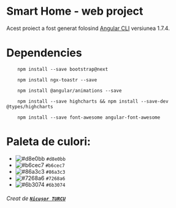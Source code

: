 # Smart Home - web project

Acest proiect a fost generat folosind [Angular CLI](https://github.com/angular/angular-cli) versiunea 1.7.4.

# Dependencies

```console
    npm install --save bootstrap@next
```
```console
    npm install ngx-toastr --save
```
```console
    npm install @angular/animations --save
```
```console
	npm install --save highcharts && npm install --save-dev @types/highcharts
```
```console
	npm install --save font-awesome angular-font-awesome
```
	
# Paleta de culori:
- ![#d8e0bb](https://placehold.it/15/d8e0bb/000000?text=+) `#d8e0bb`
- ![#b6cec7](https://placehold.it/15/b6cec7/000000?text=+) `#b6cec7`
- ![#86a3c3](https://placehold.it/15/86a3c3/000000?text=+) `#86a3c3`
- ![#7268a6](https://placehold.it/15/7268a6/000000?text=+) `#7268a6`
- ![#6b3074](https://placehold.it/15/6b3074/000000?text=+) `#6b3074`

###### Creat de [_**`Nicușor TURCU`**_](https://github.com/turcunicusor "Github")
